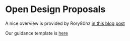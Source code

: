 # Open Design Proposals
A nice overview is provided by Rory80hz [in this blog post](http://medium/)

Our guidance template is [here](001-odptemplate.md)